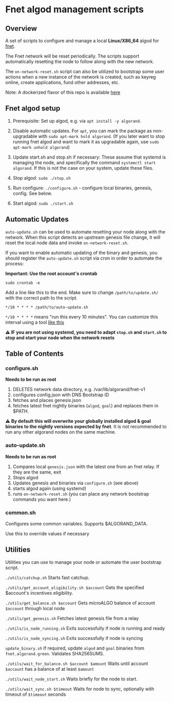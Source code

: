 # Fnet algod management scripts

## Overview 

A set of scripts to configure and manage a local **Linux/X86_64** algod for [fnet](https://fnet.algorand.green/).

The Fnet network will be reset periodically. The scripts support automatically resetting the node to follow along with the new network.

The `on-network-reset.sh` script can also be utilized to bootstrap some user actions when a new instance of the network is created, such as keyreg online, create applications, fund other addresses, etc.

Note: A dockerized flavor of this repo is available [here](https://github.com/algorandfoundation/fnet-algod-docker/)

## Fnet algod setup

1) Prerequisite: Set up algod, e.g. via `apt install -y algorand`.

2) Disable automatic updates. For `apt`, you can mark the package as non-upgradable with `sudo apt-mark hold algorand`. (If you later want to stop running fnet algod and want to mark it as upgradable again, use `sudo apt-mark unhold algorand`)

3) Update start.sh and stop.sh if necessary: These assume that systemd is managing the node, and specifically the command `systemctl start algorand`. If this is not the case on your system, update these files.

4) Stop algod: `sudo ./stop.sh`

5) Run configure: `./configure.sh` - configure local binaries, genesis, config. See below.

6) Start algod: `sudo ./start.sh`

## Automatic Updates

`auto-update.sh` can be used to automate resetting your node along with the network. When this script detects an upstream genesis file change, it will reset the local node data and invoke `on-network-reset.sh`.

If you want to enable automatic updating of the binary and genesis, you should register the `auto-update.sh` script via cron in order to automate the process:

**Important: Use the root account's crontab**

`sudo crontab -e`

Add a line like this to the end. Make sure to change `/path/to/update.sh/` with the correct path to the script.

```
*/10 * * * * /path/to/auto-update.sh
```

`*/10 * * * *` means "run this every 10 minutes". You can customize this interval using a tool [like this](https://crontab.guru)

**⚠️ IF you are not using systemd, you need to adapt `stop.sh` and `start.sh` to stop and start your node when the network resets**

## Table of Contents

### configure.sh

**Needs to be run as root**

1) DELETES network data directory, e.g. /var/lib/algorand/fnet-v1
2) configures config.json with DNS Bootstrap ID
3) fetches and places genesis.json
4) fetches latest fnet nightly binaries (`algod`, `goal`) and replaces them in $PATH.

⚠️  **By default this will overwrite your globally installed algod & goal binaries to the nightly versions expected by fnet**. It is not recommended to run any other algorand nodes on the same machine.

### auto-update.sh

**Needs to be run as root**

1) Compares local `genesis.json` with the latest one from an fnet relay. If they are the same, exit
2) Stops algod
3) Updates genesis and binaries via `configure.sh` (see above)
4) starts algod again (using systemd)
5) runs `on-network-reset.sh` (you can place any network bootstrap commands you want here.)

### common.sh

Configures some common variables. Supports $ALGORAND_DATA.

Use this to override values if necessary

## Utilities

Utilities you can use to manage your node or automate the user bootstrap script.

`./utils/catchup.sh` Starts fast catchup.

`./utils/get_account_eligibility.sh $account` Gets the specified $account's incentives eligibility.

`./utils/get_balance.sh $account` Gets microALGO balance of account `$account` through local node

`./utils/get_genesis.sh` Fetches latest genesis file from a relay

`./utils/is_node_running.sh` Exits successfully if node is running and ready

`./utils/is_node_syncing.sh` Exits successfully if node is syncing

`update_binary.sh` If required, update `algod` and `goal` binaries from `fnet.algorand.green`. Validates SHA256SUMS.

`./utils/wait_for_balance.sh $account $amount` Waits until account `$account` has a balance of at least `$amount`

`./utils/wait_node_start.sh` Waits briefly for the node to start.

`./utils/wait_sync.sh $timeout` Waits for node to sync, optionally with timeout of `$timeout` seconds
